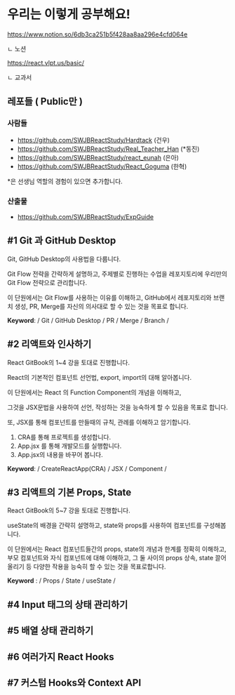 # 우리는 이렇게 공부해요!
https://www.notion.so/6db3ca251b5f428aa8aa296e4cfd064e

ㄴ 노션

https://react.vlpt.us/basic/

ㄴ 교과서

## 레포들 ( Public만 )
### 사람들
- https://github.com/SWJBReactStudy/Hardtack (건우)
- https://github.com/SWJBReactStudy/Real_Teacher_Han (*동진)
- https://github.com/SWJBReactStudy/react_eunah (은아)
- https://github.com/SWJBReactStudy/React_Goguma (한혁)

\*은 선생님 역할의 경험이 있으면 추가합니다.
### 산출물
- https://github.com/SWJBReactStudy/ExpGuide

## #1 Git 과 GitHub Desktop

Git, GitHub Desktop의 사용법을 다룹니다.

Git Flow 전략을 간략하게 설명하고, 주제별로 진행하는 수업을 레포지토리에 우리만의 Git Flow 전략으로 관리합니다.

이 단원에서는 Git Flow를 사용하는 이유를 이해하고, GitHub에서 레포지토리와 브랜치 생성, PR, Merge를 자신의 의사대로 할 수 있는 것을 목표로 합니다.

**Keyword**:  / Git / GitHub Desktop / PR / Merge / Branch /

## #2 리액트와 인사하기

React GitBook의 1~4 강을 토대로 진행합니다.

React의 기본적인 컴포넌트 선언법, export, import의 대해 알아봅니다.

이 단원에서는 React 의 Function Component의 개념을 이해하고,

그것을 JSX문법을 사용하여 선언, 작성하는 것을 능숙하게 할 수 있음을 목표로 합니다.

또, JSX를 통해 컴포넌트를 만들때의 규칙, 관례를 이해하고 암기합니다.

1. CRA를 통해 프로젝트를 생성합니다.
2. App.jsx 를 통해 개발모드를 실행합니다.
3. App.jsx의 내용을 바꾸어 봅니다.

**Keyword**: / CreateReactApp(CRA) / JSX / Component / 

## #3 리액트의 기본 Props, State

React GitBook의 5~7 강을 토대로 진행합니다.

useState의 배경을 간략히 설명하고, state와 props를 사용하여 컴포넌트를 구성해봅니다.

이 단원에서는 React 컴포넌트들간의 props, state의 개념과 한계를 정확히 이해하고, 부모 컴포넌트와 자식 컴포넌트에 대해 이해하고, 그 둘 사이의 props 상속, state 끌어올리기 등 다양한 작용을 능숙히 할 수 있는 것을 목표로합니다.

**Keyword** : / Props / State / useState / 

## #4 Input 태그의 상태 관리하기

## #5 배열 상태 관리하기

## #6 여러가지 React Hooks

## #7 커스텀 Hooks와 Context API
